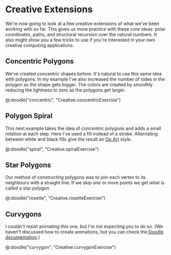 # Creative Extensions

We're now going to look at a few creative extensions of what we've been working with so far. This gives us more practice with these core ideas: polar coordinates, paths, and structural recursion over the natural numbers. It also might show you a few tricks to use if you're interested in your own creative computing applications.

## Concentric Polygons

We've created concentric shapes before. It's natural to use this same idea with polygons. In my example I've also increased the number of sides in the polygon as the shape gets bigger. The colors are created by smoothly reducing the lightness to zero as the polygons get larger.

@:doodle("concentric", "Creative.concentricExercise")


## Polygon Spiral

This next example takes the idea of concentric polygons and adds a small rotation at each step. Here I've used a fill instead of a stroke. Alternating between white and black fills give the result an [Op Art](https://en.wikipedia.org/wiki/Op_art) style.

@:doodle("spiral", "Creative.spiralExercise")


## Star Polygons

Our method of constructing polygons was to join each vertex to its neighbours with a straight line. If we skip one or more points we get what is called a star polygon.

@:doodle("rosette", "Creative.rosetteExercise")


## Curvygons

I couldn't resist animating this one, but I'm not expecting you to do so. (We haven't discussed how to create animations, but you can check the [Doodle documentation](https://www.creativescala.org/doodle/interact/animation.html).)

@:doodle("curvygon", "Creative.curvygonExercise")


